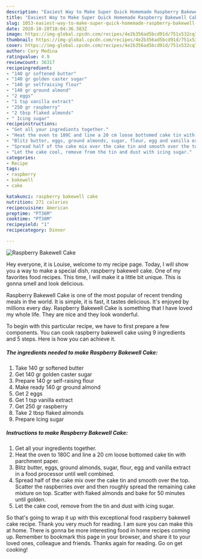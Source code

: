 ```yaml
---
description: "Easiest Way to Make Super Quick Homemade Raspberry Bakewell Cake"
title: "Easiest Way to Make Super Quick Homemade Raspberry Bakewell Cake"
slug: 1053-easiest-way-to-make-super-quick-homemade-raspberry-bakewell-cake
date: 2020-10-28T18:04:36.583Z
image: https://img-global.cpcdn.com/recipes/4e2b356ad5bcd91d/751x532cq70/raspberry-bakewell-cake-recipe-main-photo.jpg
thumbnail: https://img-global.cpcdn.com/recipes/4e2b356ad5bcd91d/751x532cq70/raspberry-bakewell-cake-recipe-main-photo.jpg
cover: https://img-global.cpcdn.com/recipes/4e2b356ad5bcd91d/751x532cq70/raspberry-bakewell-cake-recipe-main-photo.jpg
author: Cory Medina
ratingvalue: 4.9
reviewcount: 36317
recipeingredient:
- "140 gr softened butter"
- "140 gr golden caster sugar"
- "140 gr selfraising flour"
- "140 gr ground almond"
- "2 eggs"
- "1 tsp vanilla extract"
- "250 gr raspberry"
- "2 tbsp flaked almonds"
- " Icing sugar"
recipeinstructions:
- "Get all your ingredients together."
- "Heat the oven to 180C and line a 20 cm loose bottomed cake tin with parchment paper."
- "Blitz butter, eggs, ground almonds, sugar, flour, egg and vanilla extract in a food processor until well combined."
- "Spread half of the cake mix over the cake tin and smooth over the top. Scatter the raspberries over and then roughly spread the remaining cake mixture on top. Scatter with flaked almonds and bake for 50 minutes until golden."
- "Let the cake cool, remove from the tin and dust with icing sugar."
categories:
- Recipe
tags:
- raspberry
- bakewell
- cake

katakunci: raspberry bakewell cake 
nutrition: 271 calories
recipecuisine: American
preptime: "PT36M"
cooktime: "PT30M"
recipeyield: "1"
recipecategory: Dinner

---
```



![Raspberry Bakewell Cake](https://img-global.cpcdn.com/recipes/4e2b356ad5bcd91d/751x532cq70/raspberry-bakewell-cake-recipe-main-photo.jpg)

Hey everyone, it is Louise, welcome to my recipe page. Today, I will show you a way to make a special dish, raspberry bakewell cake. One of my favorites food recipes. This time, I will make it a little bit unique. This is gonna smell and look delicious.



Raspberry Bakewell Cake is one of the most popular of recent trending meals in the world. It is simple, it is fast, it tastes delicious. It's enjoyed by millions every day. Raspberry Bakewell Cake is something that I have loved my whole life. They are nice and they look wonderful.


To begin with this particular recipe, we have to first prepare a few components. You can cook raspberry bakewell cake using 9 ingredients and 5 steps. Here is how you can achieve it.

<!--inarticleads1-->

##### The ingredients needed to make Raspberry Bakewell Cake:

1. Take 140 gr softened butter
1. Get 140 gr golden caster sugar
1. Prepare 140 gr self-raising flour
1. Make ready 140 gr ground almond
1. Get 2 eggs
1. Get 1 tsp vanilla extract
1. Get 250 gr raspberry
1. Take 2 tbsp flaked almonds
1. Prepare  Icing sugar




<!--inarticleads2-->

##### Instructions to make Raspberry Bakewell Cake:

1. Get all your ingredients together.
1. Heat the oven to 180C and line a 20 cm loose bottomed cake tin with parchment paper.
1. Blitz butter, eggs, ground almonds, sugar, flour, egg and vanilla extract in a food processor until well combined.
1. Spread half of the cake mix over the cake tin and smooth over the top. Scatter the raspberries over and then roughly spread the remaining cake mixture on top. Scatter with flaked almonds and bake for 50 minutes until golden.
1. Let the cake cool, remove from the tin and dust with icing sugar.




So that's going to wrap it up with this exceptional food raspberry bakewell cake recipe. Thank you very much for reading. I am sure you can make this at home. There is gonna be more interesting food in home recipes coming up. Remember to bookmark this page in your browser, and share it to your loved ones, colleague and friends. Thanks again for reading. Go on get cooking!
